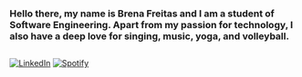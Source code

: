 
### Hello there, my name is Brena Freitas and I am a student of Software Engineering. Apart from my passion for technology, I also have a deep love for singing, music, yoga, and volleyball. <br/>
##
[![LinkedIn](https://img.shields.io/badge/LinkedIn-0077B5?style=for-the-badge&logo=linkedin&logoColor=white)](https://www.linkedin.com/in/brena-dos-santos-freitas-b9b7131b3/)
[![Spotify](https://img.shields.io/badge/Spotify-1ED760?&style=for-the-badge&logo=spotify&logoColor=white)](https://www.instagram.com/brena_freitass/)<br/>
<br/>